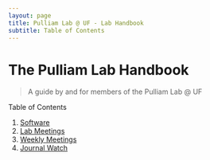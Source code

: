 ```yaml
---
layout: page
title: Pulliam Lab @ UF - Lab Handbook
subtitle: Table of Contents
---
```

The Pulliam Lab Handbook
============
>A guide by and for members of the Pulliam Lab @ UF

Table of Contents

1. [Software](software.html)
2. [Lab Meetings](labMeetings.html)
3. [Weekly Meetings](weeklyMeetings.html)
4. [Journal Watch](journalWatch.html)
